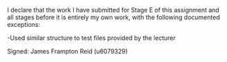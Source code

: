 I declare that the work I have submitted for Stage E of this assignment and all stages before it is entirely my own work, with the
following documented exceptions:

-Used similar structure to test files provided by the lecturer

Signed: James Frampton Reid (u6079329)